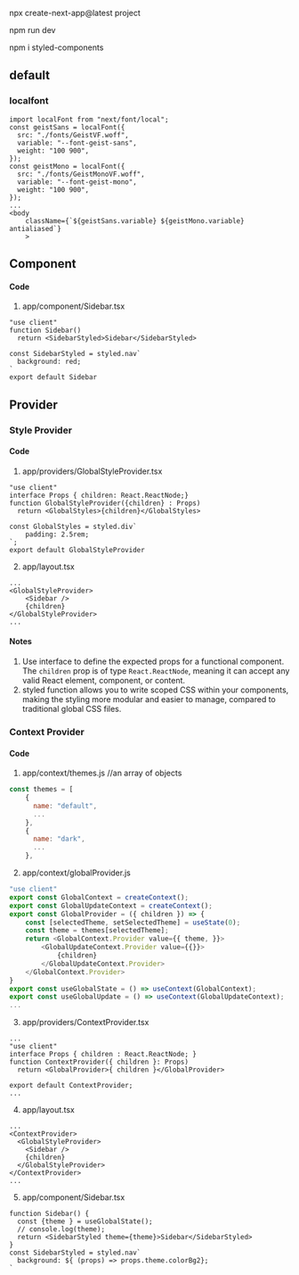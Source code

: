 npx create-next-app@latest project

npm run dev

npm i styled-components

## default
### localfont
```tsx
import localFont from "next/font/local";
const geistSans = localFont({
  src: "./fonts/GeistVF.woff",
  variable: "--font-geist-sans",
  weight: "100 900",
});
const geistMono = localFont({
  src: "./fonts/GeistMonoVF.woff",
  variable: "--font-geist-mono",
  weight: "100 900",
});
...
<body
    className={`${geistSans.variable} ${geistMono.variable} antialiased`}
    >
```


## Component
#### Code
1. app/component/Sidebar.tsx
```tsx
"use client"
function Sidebar()
  return <SidebarStyled>Sidebar</SidebarStyled>

const SidebarStyled = styled.nav`
  background: red;    
`
export default Sidebar
```

## Provider
### Style Provider
#### Code
1. app/providers/GlobalStyleProvider.tsx
```tsx
"use client"
interface Props { children: React.ReactNode;}
function GlobalStyleProvider({children} : Props)
  return <GlobalStyles>{children}</GlobalStyles>

const GlobalStyles = styled.div`
    padding: 2.5rem;
`;
export default GlobalStyleProvider
```

2. app/layout.tsx
```tsx
...
<GlobalStyleProvider>
    <Sidebar />
    {children}
</GlobalStyleProvider>
...
```
#### Notes
1.  Use interface to define the expected props for a functional component. The `children` prop is of type `React.ReactNode`, meaning it can accept any valid React element, component, or content.
2.  styled function allows you to write scoped CSS within your components, making the styling more modular and easier to manage, compared to traditional global CSS files.



### Context Provider
#### Code
1. app/context/themes.js
//an array of objects
```js
const themes = [
    {
      name: "default",
      ...
    },
    {
      name: "dark",
      ...
    },
```

2. app/context/globalProvider.js
```js
"use client"
export const GlobalContext = createContext();
export const GlobalUpdateContext = createContext();
export const GlobalProvider = ({ children }) => {
    const [selectedTheme, setSelectedTheme] = useState(0);
    const theme = themes[selectedTheme];
    return <GlobalContext.Provider value={{ theme, }}>
        <GlobalUpdateContext.Provider value={{}}>
            {children}
        </GlobalUpdateContext.Provider>
    </GlobalContext.Provider>
}
export const useGlobalState = () => useContext(GlobalContext);
export const useGlobalUpdate = () => useContext(GlobalUpdateContext);
...
```

3. app/providers/ContextProvider.tsx
```tsx
...
"use client"
interface Props { children : React.ReactNode; }
function ContextProvider({ children }: Props)
  return <GlobalProvider>{ children }</GlobalProvider>

export default ContextProvider;
...
```

4. app/layout.tsx
```tsx
...
<ContextProvider>
  <GlobalStyleProvider>
    <Sidebar />
    {children}
  </GlobalStyleProvider>
</ContextProvider>
...
```
5. app/component/Sidebar.tsx
```tsx
function Sidebar() {
  const {theme } = useGlobalState();
  // console.log(theme);
  return <SidebarStyled theme={theme}>Sidebar</SidebarStyled>
}
const SidebarStyled = styled.nav`
  background: ${ (props) => props.theme.colorBg2};
`
```

